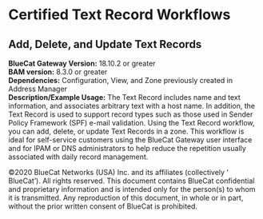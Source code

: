 # **Certified Text Record Workflows**
## Add, Delete, and Update Text Records

**BlueCat Gateway Version:** 18.10.2 or greater <br/>
**BAM version:** 8.3.0 or greater <br/>
**Dependencies:** Configuration, View, and Zone previously created in Address Manager <br/>
**Description/Example Usage:** The Text Record includes name and text information, and associates arbitrary text with a host name. In addition, the Text Record is used to support record types such as those used in Sender Policy Framework (SPF) e-mail validation. Using the Text Record workflow, you can add, delete, or update Text Records in a zone. This workflow is ideal for self-service customers using the BlueCat Gateway user interface and for IPAM or DNS administrators to help reduce the repetition usually associated with daily record management.

©2020 BlueCat Networks (USA) Inc. and its affiliates (collectively ‘ BlueCat’). All rights reserved.
This document contains BlueCat confidential and proprietary information and is intended only for the person(s) to whom it is transmitted.
Any reproduction of this document, in whole or in part, without the prior written consent of BlueCat is prohibited.
